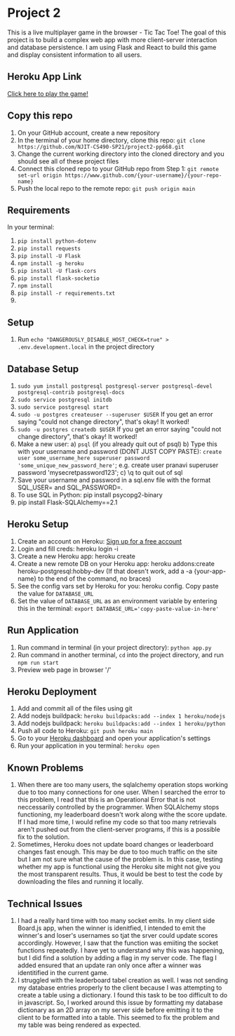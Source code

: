 # Project 2
This is a live multiplayer game in the browser - Tic Tac Toe! The goal of this project is to build a complex web app with more client-server 
interaction and database persistence. I am using Flask and React to build this game and display consistent information to all users.

## Heroku App Link
[Click here to play the game!](https://peaceful-tor-81462.herokuapp.com/)

## Copy this repo
1. On your GitHub account, create a new repository
2. In the terminal of your home directory, clone this repo: `git clone https://github.com/NJIT-CS490-SP21/project2-pp668.git`
3. Change the current working directory into the cloned directory and you should see all of these project files
4. Connect this cloned repo to your GitHub repo from Step 1: `git remote set-url origin https://www.github.com/{your-username}/{your-repo-name}`
5. Push the local repo to the remote repo: `git push origin main`

## Requirements
In your terminal:
1. `pip install python-dotenv`
2. `pip install requests`
3. `pip install -U Flask`
4. `npm install -g heroku`
5. `pip install -U flask-cors`
6. `pip install flask-socketio`
7. `npm install`
8. `pip install -r requirements.txt`
9. 

## Setup
1. Run `echo "DANGEROUSLY_DISABLE_HOST_CHECK=true" > .env.development.local` in the project directory

## Database Setup
1. `sudo yum install postgresql postgresql-server postgresql-devel postgresql-contrib postgresql-docs`
2. `sudo service postgresql initdb`
3. `sudo service postgresql start`
4. `sudo -u postgres createuser --superuser $USER`  If you get an error saying "could not change directory", that's okay! It worked!
5. `sudo -u postgres createdb $USER` If you get an error saying "could not change directory", that's okay! It worked!
6. Make a new user:
a) `psql` (if you already quit out of psql)
b) Type this with your username and password (DONT JUST COPY PASTE): `create user some_username_here superuser password 'some_unique_new_password_here'`; e.g. create user pranavi superuser password 'mysecretpassword123';
c) \q to quit out of sql
7. Save your username and password in a sql.env file with the format SQL_USER= and SQL_PASSWORD=.
8. To use SQL in Python: pip install psycopg2-binary
9. pip install Flask-SQLAlchemy==2.1

## Heroku Setup
1. Create an account on Heroku: [Sign up for a free account](https://signup.heroku.com/login)
2. Login and fill creds: heroku login -i
3. Create a new Heroku app: heroku create
4. Create a new remote DB on your Heroku app: heroku addons:create heroku-postgresql:hobby-dev (If that doesn't work, add a -a {your-app-name} to the end of the command, no braces)
5. See the config vars set by Heroku for you: heroku config. Copy paste the value for `DATABASE_URL`
6. Set the value of `DATABASE_URL` as an environment variable by entering this in the terminal: `export DATABASE_URL='copy-paste-value-in-here'` 

## Run Application
1. Run command in terminal (in your project directory): `python app.py`
2. Run command in another terminal, `cd` into the project directory, and run `npm run start`
3. Preview web page in browser '/'

## Heroku Deployment
1. Add and commit all of the files using git
2. Add nodejs buildpack: `heroku buildpacks:add --index 1 heroku/nodejs`
3. Add nodejs buildpack: `heroku buildpacks:add --index 1 heroku/python`
4. Push all code to Heroku: `git push heroku main`
5. Go to your [Heroku dashboard](https://dashboard.heroku.com/apps) and open your application's settings
6. Run your application in you terminal: `heroku open`

## Known Problems
1. When there are too many users, the sqlalchemy operation stops working due to too many connections for one user. When I searched the error to this problem, I read that this is an Operational Error that is not neccessarily controlled by the programmer. When SQLAlchemy stops functioning, my leaderboard doesn't work along withe the score update. If I had more time, I would refine my code so that too many retrievals aren't pushed out from the client-server programs, if this is a possible fix to the solution.
2. Sometimes, Heroku does not update board changes or leaderboard changes fast enough. This may be due to too much traffic on the site but I am not sure what the cause of the problem is. In this case, testing whether my app is functional using the Heroku site might not give you the most transparent results. Thus, it would be best to test the code by downloading the files and running it locally.

## Technical Issues
1. I had a really hard time with too many socket emits. In my client side Board.js app, when the winner is idenitfied, I intended to emit the winner's and loser's usernames so tjat the srver could update scores accordingly. However, I saw that the function was emiiting the socket functions repeatedly. I have yet to understand why this was happening, but I did find a solution by adding a flag in my server code. The flag I added ensured that an update ran only once after a winner was identitified in the current game.
2. I struggled with the leaderboard tabel creation as well. I was not sending my database entries properly to the client because I was attempting to create a table using a dictionary. I found this task to be too difficult to do in javascript. So, I worked around this issue by formatting my database dictionary as an 2D array on my server side before emitting it to the client to be formatted into a table. This seemed to fix the problem and my table was being rendered as expected.